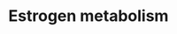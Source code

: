 ---
annotations:
- id: PW:0000010
  parent: classic metabolic pathway
  type: Pathway Ontology
  value: lipid metabolic pathway
- id: PW:0000002
  parent: classic metabolic pathway
  type: Pathway Ontology
  value: classic metabolic pathway
- id: PW:0001152
  parent: classic metabolic pathway
  type: Pathway Ontology
  value: steroid biosynthetic pathway
- id: PW:0000780
  parent: classic metabolic pathway
  type: Pathway Ontology
  value: C18-steroid hormone biosynthetic pathway
authors:
- Conroy lipids
- Egonw
- LinaSchiffer
- DeSl
- WilliamJGriffiths
- Eweitz
citedin: ''
communities: []
description: Estrogen synthesis and metabolism. Data from W. Griffiths.  All metabolic
  reactions in this pathway model have been annotated with a Rhea identifier.
last-edited: 2024-07-27
ndex: null
organisms:
- Homo sapiens
redirect_from:
- /index.php/Pathway:WP5276
- /instance/WP5276
- /instance/WP5276_r134703
revision: r134703
schema-jsonld:
- '@context': https://schema.org/
  '@id': https://wikipathways.github.io/pathways/WP5276.html
  '@type': Dataset
  creator:
    '@type': Organization
    name: WikiPathways
  description: Estrogen synthesis and metabolism. Data from W. Griffiths.  All metabolic
    reactions in this pathway model have been annotated with a Rhea identifier.
  keywords:
  - 16alpha-Hydroxyestrone
  - 16alpha-Hydroxyestrone 16-glucuronide
  - 16alpha-Hydroxyestrone3-glucuronide
  - 2-Hydroxyestradiol
  - 2-Hydroxyestrone
  - 2-Methoxy-17beta-estradiol3-glucuronide
  - 2-Methoxyestradiol
  - 2-Methoxyestrone
  - 2-Methoxyestrone3-glucuronide
  - 4-Hydroxyestradiol
  - 4-Hydroxyestrone
  - 4-Methoxy-17beta-estradiol3-glucuronide
  - 4-Methoxyestradiol
  - 4-Methoxyestrone
  - 4-Methoxyestrone 3-glucuronide
  - AKR1C3
  - Androstenedione
  - COMT
  - CYP19A1
  - CYP1A1
  - CYP1A2
  - CYP1B1
  - CYP2C19
  - CYP2C8
  - CYP2C9
  - CYP3A4
  - CYP3A5
  - CYP3A7
  - Estradiol
  - Estradiolglucuronate
  - Estriol
  - Estrone
  - Estrone sulfate
  - Estrone3-glucuronide
  - HSD17B1
  - HSD17B10
  - HSD17B12
  - HSD17B14
  - HSD17B2
  - HSD17B3
  - HSD17B4
  - HSD17B7
  - HSD17B8
  - STS
  - SULT1E1
  - Testosterone
  - UGT1A10
  - UGT1A8
  - UGT2A2
  - UGT2B7
  license: CC0
  name: Estrogen metabolism
seo: CreativeWork
title: Estrogen metabolism
wpid: WP5276
---